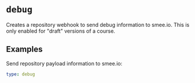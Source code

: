 <!--
  /!\ WARNING /!\
  This file's content is auto-generated, do NOT edit!
  All changes will be undone.
-->

# `debug`

Creates a repository webhook to send debug information to smee.io. This is only enabled for "draft" versions of a course.

## Examples

Send repository payload information to smee.io:

```yaml
type: debug
```


